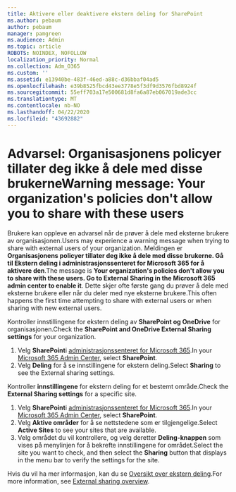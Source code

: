```yaml
---
title: Aktivere eller deaktivere ekstern deling for SharePoint
ms.author: pebaum
author: pebaum
manager: pamgreen
ms.audience: Admin
ms.topic: article
ROBOTS: NOINDEX, NOFOLLOW
localization_priority: Normal
ms.collection: Adm_O365
ms.custom: ''
ms.assetid: e13940be-483f-46ed-a88c-d36bbaf04ad5
ms.openlocfilehash: e39b8525fbcd43ee3778e5f3df9d3576fbd8924f
ms.sourcegitcommit: 55eff703a17e500681d8fa6a87eb067019ade3cc
ms.translationtype: MT
ms.contentlocale: nb-NO
ms.lasthandoff: 04/22/2020
ms.locfileid: "43692882"
---
```

# <a name="warning-message-your-organizations-policies-dont-allow-you-to-share-with-these-users"></a><span data-ttu-id="fc003-102">Advarsel: Organisasjonens policyer tillater deg ikke å dele med disse brukerne</span><span class="sxs-lookup"><span data-stu-id="fc003-102">Warning message: Your organization's policies don't allow you to share with these users</span></span>

<span data-ttu-id="fc003-103">Brukere kan oppleve en advarsel når de prøver å dele med eksterne brukere av organisasjonen.</span><span class="sxs-lookup"><span data-stu-id="fc003-103">Users may experience a warning message when trying to share with external users of your organization.</span></span> <span data-ttu-id="fc003-104">Meldingen er **Organisasjonens policyer tillater deg ikke å dele med disse brukerne. Gå til Ekstern deling i administrasjonssenteret for Microsoft 365 for å aktivere den**.</span><span class="sxs-lookup"><span data-stu-id="fc003-104">The message is **Your organization's policies don't allow you to share with these users. Go to External Sharing in the Microsoft 365 admin center to enable it**.</span></span> <span data-ttu-id="fc003-105">Dette skjer ofte første gang du prøver å dele med eksterne brukere eller når du deler med nye eksterne brukere.</span><span class="sxs-lookup"><span data-stu-id="fc003-105">This often happens the first time attempting to share with external users or when sharing with new external users.</span></span>

<span data-ttu-id="fc003-106">Kontroller innstillingene for ekstern deling av **SharePoint og OneDrive** for organisasjonen.</span><span class="sxs-lookup"><span data-stu-id="fc003-106">Check the **SharePoint and OneDrive External Sharing settings** for your organization.</span></span>

1. <span data-ttu-id="fc003-107">Velg **SharePoint**i [administrasjonssenteret for Microsoft 365](https://admin.microsoft.com/AdminPortal/Home#/homepage">https://admin.microsoft.com/).</span><span class="sxs-lookup"><span data-stu-id="fc003-107">In your [Microsoft 365 Admin Center](https://admin.microsoft.com/AdminPortal/Home#/homepage">https://admin.microsoft.com/), select **SharePoint**.</span></span>
3. <span data-ttu-id="fc003-108">Velg **Deling** for å se innstillingene for ekstern deling.</span><span class="sxs-lookup"><span data-stu-id="fc003-108">Select **Sharing** to see the External sharing settings.</span></span>

<span data-ttu-id="fc003-109">Kontroller **innstillingene** for ekstern deling for et bestemt område.</span><span class="sxs-lookup"><span data-stu-id="fc003-109">Check the **External Sharing settings** for a specific site.</span></span>

1. <span data-ttu-id="fc003-110">Velg **SharePoint**i [administrasjonssenteret for Microsoft 365](https://admin.microsoft.com/AdminPortal/Home#/homepage">https://admin.microsoft.com/).</span><span class="sxs-lookup"><span data-stu-id="fc003-110">In your [Microsoft 365 Admin Center](https://admin.microsoft.com/AdminPortal/Home#/homepage">https://admin.microsoft.com/), select **SharePoint**.</span></span>
2. <span data-ttu-id="fc003-111">Velg **Aktive områder** for å se nettstedene som er tilgjengelige.</span><span class="sxs-lookup"><span data-stu-id="fc003-111">Select **Active Sites** to see your sites that are available.</span></span>
3. <span data-ttu-id="fc003-112">Velg området du vil kontrollere, og velg deretter **Deling-knappen** som vises på menylinjen for å bekrefte innstillingene for området.</span><span class="sxs-lookup"><span data-stu-id="fc003-112">Select the site you want to check, and then select the **Sharing** button that displays in the menu bar to verify the settings for the site.</span></span>

<span data-ttu-id="fc003-113">Hvis du vil ha mer informasjon, kan du se [Oversikt over ekstern deling](https://docs.microsoft.com/sharepoint/external-sharing-overview).</span><span class="sxs-lookup"><span data-stu-id="fc003-113">For more information, see [External sharing overview](https://docs.microsoft.com/sharepoint/external-sharing-overview).</span></span>